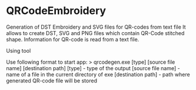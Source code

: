 # QRCodeEmbroidery
Generation of DST Embroidery and SVG files for QR-codes from text file
It allows to create DST, SVG and PNG files which contain QR-Code stitched shape.
Information for QR-code is read from a text file.

Using tool

   Use following format to start app:
                    > qrcodegen.exe [type] [source file name] [destination path]
                    [type] - type of the output
                    [source file name] - name of a file in the current directory of exe
                    [destination path] - path where generated QR-code file will be stored

